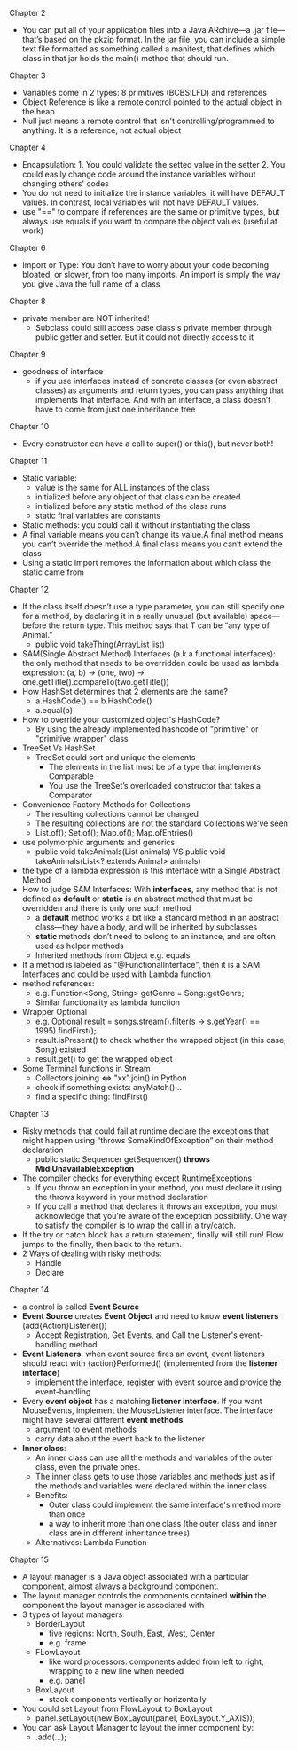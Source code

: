 Chapter 2
- You can 
put all of your application files  into a Java ARchive—a .jar file—that’s based on the pkzip format. In the jar file, you can include a simple text file formatted as something called a manifest, that defines which class in that jar holds the main() method that should run.

Chapter 3
- Variables come in 2 types: 8 primitives (BCBSILFD) and references
- Object Reference is like a remote control pointed to the actual object in the heap
- Null just means a remote control that isn't controlling/programmed to anything. It is a reference, not actual object

Chapter 4
- Encapsulation: 1. You could validate the setted value in the setter 2. You could easily change code around the instance variables without changing others' codes
- You do not need to initialize the instance variables, it will have DEFAULT values. In contrast, local variables will not have DEFAULT values.
- use "==" to compare if references are the same or primitive types, but always use equals if you want to compare the object values (useful at work)

Chapter 6
- Import or Type: You don’t have to worry about your code becoming bloated, or slower, from too many imports. An import is simply the way you give Java the full name of a class

Chapter 8
- private member are NOT inherited!
    - Subclass could still access base class's private member through public getter and setter. But it could not directly access to it

Chapter 9
- goodness of interface
    -  if you  use interfaces instead of concrete classes (or even abstract classes) as arguments and return types, you can pass anything that implements that interface. And with an interface, a class doesn’t have to come from just one inheritance tree

Chapter 10
- Every constructor can have a call to super() or this(), but never both!

Chapter 11
- Static variable: 
    - value is the same for ALL instances of the class
    - initialized before any object of that class can be created
    - initialized before any static method of the class runs
    - static final variables are constants
- Static methods: you could call it without instantiating the class
- A final variable means you can’t change its value.A final method means you can’t override the method.A final class means you can’t extend the class
- Using a static import removes the information about which class the static came from

Chapter 12
- If the class itself doesn’t use a type parameter, you can still  specify one for a method, by declaring it in a really unusual (but  available) space—before the return type. This method says that T  can be “any type of Animal.”
    - public <T extends Animal> void takeThing(ArrayList<T> list)
- SAM(Single Abstract Method) Interfaces (a.k.a functional interfaces): the only method that needs to be overridden could be used as lambda expression: (a, b) -> (one, two) -> one.getTitle().compareTo(two.getTitle())
- How HashSet determines that 2 elements are the same?
    - a.HashCode() == b.HashCode()
    - a.equal(b)
- How to override your customized object's HashCode?
    - By using the already implemented hashcode of "primitive" or "primitive wrapper" class
- TreeSet Vs HashSet
    - TreeSet could sort and unique the elements
        - The elements in the list  must be of a type that  implements Comparable
        - You use the TreeSet’s overloaded constructor that takes a Comparator
- Convenience Factory Methods for Collections
    - The resulting collections cannot be changed
    - The resulting collections are not the standard Collections we’ve seen
    - List.of(); Set.of(); Map.of(); Map.ofEntries()
- use polymorphic arguments and generics
    - public void takeAnimals(List<Animal> animals) VS public void takeAnimals(List<? extends Animal> animals) 
- the type of a lambda expression is this interface with a Single Abstract Method
- How to judge SAM Interfaces: With **interfaces**, any method that is not defined as **default** or **static** is an abstract method that must be overridden and there is only one such method 
    - a **default** method works a bit like a standard method in an abstract class—they have a body, and will be inherited by subclasses
    - **static** methods  don’t need to belong to an instance, and are often used as helper methods
    - Inherited methods from Object e.g. equals
- If a method is labeled as "@FunctionalInterface", then it is a SAM Interfaces and could be used with Lambda function
- method references: 
    - e.g. Function<Song, String> getGenre = Song::getGenre;
    - Similar functionality as lambda function
- Wrapper Optional 
    - e.g. Optional<Song> result = songs.stream().filter(s -> s.getYear() == 1995).findFirst();
    - result.isPresent() to check whether the wrapped object (in this case, Song) existed
    - result.get() to get the wrapped object
- Some Terminal functions in Stream
    - Collectors.joining <=> "xx".join() in Python
    - check if something exists: anyMatch()...
    - find a specific thing: findFirst() 

Chapter 13
- Risky methods that could fail at runtime declare the exceptions that might happen using “throws SomeKindOfException” on their method declaration
    - public static Sequencer getSequencer() **throws MidiUnavailableException**
- The compiler checks for everything except RuntimeExceptions
    - If you throw an exception in your method, you must declare it using the throws keyword in your method declaration
    - If you call a method that declares it throws an exception, you must acknowledge that you’re aware of the exception possibility. One way to satisfy the compiler is to wrap the call in a try/catch. 
- If the try or catch block has a return statement, finally will still run! Flow jumps to the finally, then back to the return.
- 2 Ways of dealing with risky methods:
    - Handle
    - Declare

Chapter 14
- a control is called **Event Source**
- **Event Source** creates **Event Object** and need to know **event listeners** (add{Action}Listener())
    - Accept Registration, Get Events, and Call the Listener's event-handling method
- **Event Listeners**, when event source fires an event, event listeners should react with {action}Performed() (implemented from the **listener interface**)
    - implement the interface, register with event source and provide the event-handling
- Every **event object** has a matching **listener interface**. If you want MouseEvents, implement the MouseListener interface. The interface might have several different **event methods**
    - argument to event methods
    - carry data about the event back to the listener
- **Inner class**:
    - An inner class can use all the methods and variables of the outer class, even the private ones.
    - The inner class gets to use those variables and methods just as if the methods and variables were declared within the inner class
    - Benefits:
        - Outer class could implement the same interface's method more than once
        - a way to inherit more than one class (the outer class and inner class are in different inheritance trees)
    - Alternatives: Lambda Function

Chapter 15
- A layout manager is a Java object associated with a particular component, almost always a background component.
- The layout manager controls the components contained **within** the component the layout manager is associated with
- 3 types of layout managers
    - BorderLayout
        - five regions: North, South, East, West, Center
        - e.g. frame
    - FLowLayout
        - like word processors: components added from left to right, wrapping to a new line when needed
        - e.g. panel
    - BoxLayout
        - stack components vertically or horizontally
- You could set Layout from FlowLayout to BoxLayout
    - panel.setLayout(new BoxLayout(panel, BoxLayout.Y_AXIS));
- You can ask Layout Manager to layout the inner component by:
    - <OutComponent>.add(...);





